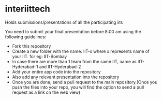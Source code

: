 interiittech
============

Holds submissions/presentations of all the participating iits

You need to submit your final presentation before 8:00 am using the following guidelines:

* Fork this repository
* Create a new folder with the name: IIT-x where x represents name of your IIT. for eg: IIT-Bombay
* In case there are more than 1 team from the same IIT, name as IIT-Hyderabad-1 and IIT-Hyderabad-2
* Add your entire app code into the repository
* Also add any relevant presentation into the repository
* Once you are done, send a pull request to the main repository.(Once you push the files into your repo, you will find the option to send a pull request as a link on the web view) 
